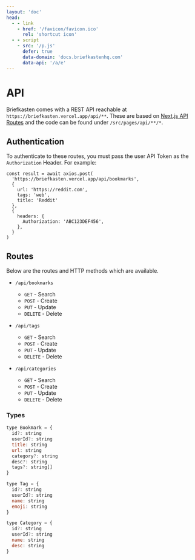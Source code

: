 ```yaml
---
layout: 'doc'
head:
  - - link
    - href: '/favicon/favicon.ico'
      rel: 'shortcut icon'
  - - script
    - src: '/p.js'
      defer: true
      data-domain: 'docs.briefkastenhq.com'
      data-api: '/a/e'
---
```


# API

Briefkasten comes with a REST API reachable at `https://briefkasten.vercel.app/api/**`. These are based on [Next.js API Routes](https://nextjs.org/docs/api-routes/introduction) and the code can be found under `/src/pages/api/**/*`.

## Authentication

To authenticate to these routes, you must pass the user API Token as the `Authorization` Header. For example:

```js{9-11}
const result = await axios.post(
  'https://briefkasten.vercel.app/api/bookmarks',
  {
    url: 'https://reddit.com',
    tags: 'web',
    title: 'Reddit'
  },
  {
    headers: {
      Authorization: 'ABC123DEF456',
    },
  }
)
```

## Routes

Below are the routes and HTTP methods which are available.

- `/api/bookmarks`

  - `GET` - Search
  - `POST` - Create
  - `PUT` - Update
  - `DELETE` - Delete

- `/api/tags`

  - `GET` - Search
  - `POST` - Create
  - `PUT` - Update
  - `DELETE` - Delete

- `/api/categories`
  - `GET` - Search
  - `POST` - Create
  - `PUT` - Update
  - `DELETE` - Delete

### Types

```js
type Bookmark = {
  id?: string
  userId?: string
  title: string
  url: string
  category?: string
  desc?: string
  tags?: string[]
}

type Tag = {
  id?: string
  userId?: string
  name: string
  emoji: string
}

type Category = {
  id?: string
  userId?: string
  name: string
  desc: string
}
```
